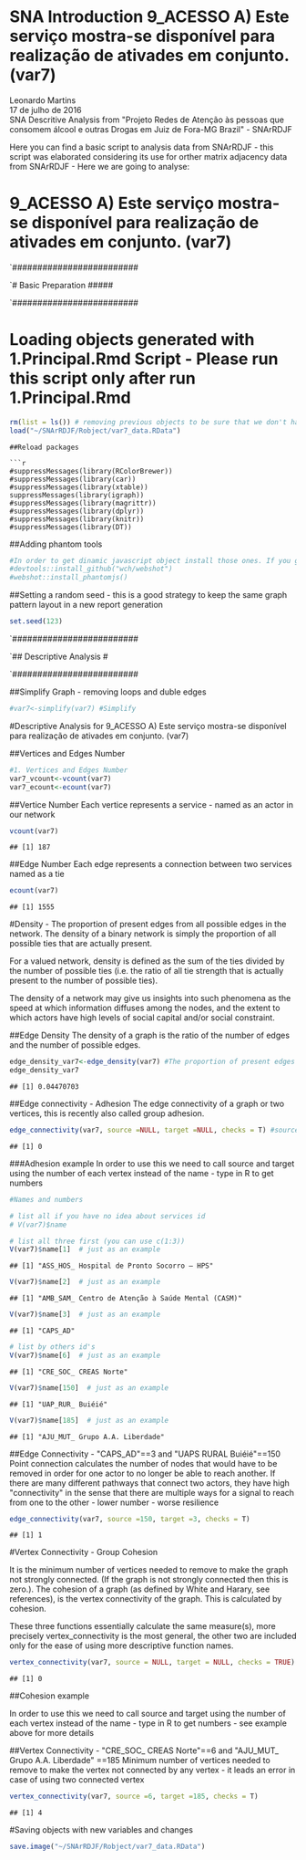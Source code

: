 # SNA Introduction 9_ACESSO A) Este serviço mostra-se disponível para realização de ativades em conjunto. (var7)
Leonardo Martins  
17 de julho de 2016  
SNA Descritive Analysis from "Projeto Redes de Atenção às pessoas que consomem álcool e outras Drogas em Juiz de Fora-MG   Brazil"  - SNArRDJF

Here you can find a basic script to analysis data from SNArRDJF - this script was elaborated considering its use for orther matrix adjacency data from SNArRDJF - Here we are going to analyse:

# 9_ACESSO A) Este serviço mostra-se disponível para realização de ativades em conjunto. (var7)

`#########################

`# Basic Preparation #####

`#########################

# Loading objects generated with 1.Principal.Rmd Script - Please run this script only after run 1.Principal.Rmd

```r
rm(list = ls()) # removing previous objects to be sure that we don't have objects conflicts name
load("~/SNArRDJF/Robject/var7_data.RData")
```

```
##Reload packages

```r
#suppressMessages(library(RColorBrewer))
#suppressMessages(library(car))
#suppressMessages(library(xtable))
suppressMessages(library(igraph))
#suppressMessages(library(magrittr))
#suppressMessages(library(dplyr))
#suppressMessages(library(knitr))
#suppressMessages(library(DT))
```
##Adding phantom tools

```r
#In order to get dinamic javascript object install those ones. If you get problems installing go to Stackoverflow.com and type your error to discover what to do. In some cases the libraries need to be intalled in outside R libs.
#devtools::install_github("wch/webshot")
#webshot::install_phantomjs()
```
##Setting a random seed - this is a good strategy to keep the same graph pattern layout in a new report generation

```r
set.seed(123)
```

`#########################

`## Descriptive Analysis #

`#########################

##Simplify Graph - removing loops and duble edges 

```r
#var7<-simplify(var7) #Simplify
```
#Descriptive Analysis for 9_ACESSO A) Este serviço mostra-se disponível para realização de ativades em conjunto. (var7)

##Vertices and Edges Number

```r
#1. Vertices and Edges Number
var7_vcount<-vcount(var7)
var7_ecount<-ecount(var7)
```
##Vertice Number
Each vertice represents a service - named as an actor in our network

```r
vcount(var7)
```

```
## [1] 187
```
##Edge Number
Each edge represents a connection between two services named as a tie

```r
ecount(var7)
```

```
## [1] 1555
```

#Density - The proportion of present edges from all possible edges in the network.
The density of a binary network is simply the proportion of all possible ties that are actually present.

For a valued network, density is defined as the sum of the ties divided by the number of possible ties (i.e. the ratio of all tie strength that is actually present to the number of possible ties).  

The density of a network may give us insights into such phenomena as the speed at which information diffuses among the nodes, and the extent to which actors have high levels of social capital and/or social constraint.


##Edge Density
The density of a graph is the ratio of the number of edges and the number of possible edges.

```r
edge_density_var7<-edge_density(var7) #The proportion of present edges from all possible edges in the network.
edge_density_var7
```

```
## [1] 0.04470703
```
##Edge connectivity - Adhesion
The edge connectivity of a graph or two vertices, this is recently also called group adhesion.

```r
edge_connectivity(var7, source =NULL, target =NULL, checks = T) #source and target can be replaced - their are here just as default
```

```
## [1] 0
```
###Adhesion example
In order to use this we need to call source and target using the number of each vertex instead of the name - type in R to get numbers


```r
#Names and numbers

# list all if you have no idea about services id
# V(var7)$name 

# list all three first (you can use c(1:3))
V(var7)$name[1]  # just as an example
```

```
## [1] "ASS_HOS_ Hospital de Pronto Socorro – HPS"
```

```r
V(var7)$name[2]  # just as an example
```

```
## [1] "AMB_SAM_ Centro de Atenção à Saúde Mental (CASM)"
```

```r
V(var7)$name[3]  # just as an example
```

```
## [1] "CAPS_AD"
```

```r
# list by others id's
V(var7)$name[6]  # just as an example
```

```
## [1] "CRE_SOC_ CREAS Norte"
```

```r
V(var7)$name[150]  # just as an example
```

```
## [1] "UAP_RUR_ Buiéié"
```

```r
V(var7)$name[185]  # just as an example
```

```
## [1] "AJU_MUT_ Grupo A.A. Liberdade"
```
##Edge Connectivity - "CAPS_AD"==3 and "UAPS RURAL Buiéié"==150
Point connection calculates the number of nodes that would have to be removed in order for one actor to no longer be able to reach another.  If there are many different pathways that connect two actors, they have high "connectivity" in the sense that there are multiple ways for a signal to reach from one to the other - lower number - worse resilience 


```r
edge_connectivity(var7, source =150, target =3, checks = T) 
```

```
## [1] 1
```

#Vertex Connectivity - Group Cohesion

It is the minimum number of vertices needed to remove to make the graph not strongly connected. (If the graph is not strongly connected then this is zero.). The cohesion of a graph (as defined by White and Harary, see references), is the vertex connectivity of the graph. This is calculated by cohesion.

These three functions essentially calculate the same measure(s), more precisely vertex_connectivity is the most general, the other two are included only for the ease of using more descriptive function names.


```r
vertex_connectivity(var7, source = NULL, target = NULL, checks = TRUE)
```

```
## [1] 0
```

##Cohesion example

In order to use this we need to call source and target using the number of each vertex instead of the name - type in R to get numbers - see example above for more details 

##Vertex Connectivity - "CRE_SOC_ CREAS Norte"==6 and "AJU_MUT_ Grupo A.A. Liberdade" ==185
Minimum number of vertices needed to remove to make the vertex not connected by any vertex - it leads an error in case of using two connected vertex 

```r
vertex_connectivity(var7, source =6, target =185, checks = T) 
```

```
## [1] 4
```

#Saving objects with new variables and changes

```r
save.image("~/SNArRDJF/Robject/var7_data.RData") 
```
